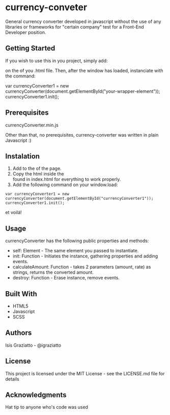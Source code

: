 # currency-conveter #

General currency converter developed in javascript without the use of any libraries or frameworks for "certain company" test for a Front-End Developer position.

## Getting Started ##

If you wish to use this in you project, simply add:

<script type="text/javascript" src="yourpath/currencyConverter.min.js"></script>

on the <head> of you .html file.
Then, after the window has loaded, instanciate with the command:

var currencyConverter1 = new currencyConverter(document.getElementById("your-wrapper-element"));
currencyConverter1.init();

## Prerequisites ##

currencyConverter.min.js

Other than that, no prerequisites, currency-converter was written in plain Javascript :)

## Instalation ##

1. Add <script type="text/javascript" src="yourpath/currencyConverter.min.js"></script> to the <head> of the page.
2. Copy the html inside the <section class="currency-converter" id="currencyConverter1"> found in index.html for everything to work properly.
3. Add the following command on your window.load:
  
  `var currencyConverter1 = new currencyConverter(document.getElementById("currencyConverter1"));
  currencyConverter1.init();`
  
  et voilá!
  
## Usage ##

currencyConverter has the following public properties and methods:

 * self: Element - The same element you passed to instantiate.
 * init: Function - Initiates the instance, gathering properties and adding events.
 * calculateAmount: Function - takes 2 parameters (amount, rate) as strings, returns the converted amount.
 * destroy: Function - Erase instance, remove events.

## Built With ##

* HTML5
* Javascript
* SCSS

## Authors ##

Isis Graziatto - @igraziatto

## License ##

This project is licensed under the MIT License - see the LICENSE.md file for details

## Acknowledgments ##

Hat tip to anyone who's code was used
